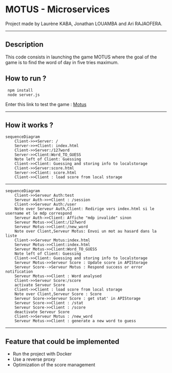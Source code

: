 # MOTUS - Microservices 
Project made by Laurène KABA, Jonathan LOUAMBA and Ari RAJAOFERA.

---

## Description
This code consists in launching the game MOTUS where the goal of the game is to find the word of day in five tries maximum.

## How to run ?
```
 npm install
 node server.js
```
Enter this link to test the game : [Motus](http://localhost:3000)

---

## How it works ?

```mermaid
sequenceDiagram
    Client->>+Server: /
    Server->>+Client: index.html
    Client->>Server:/127word
    Server->>Client:Word_TO_GUESS
    Note left of Client: Guessing
    Client->>Client: Guessing and storing info to localstorage
    Client->>Server:score.html
    Server->>Client: score.html
    Client->>Client : load score from local storage
```

---

```mermaid
sequenceDiagram
    Client->>Serveur Auth:test
    Serveur Auth->>+Client : /session
    Client->>Serveur Auth:/user
    Note over Serveur Auth,Client: Redirige vers index.html si le username et le mdp correspond
    Serveur Auth->>Client: Affiche "mdp invalide" sinon
    Serveur Motus->>Client:/127word
    Serveur Motus->>Client:/new_word
    Note over Client,Serveur Motus: Envoi un mot au hasard dans la liste
    Client->>Serveur Motus:index.html
    Serveur Motus->>Client:index.html
    Serveur Motus->>Client:Word_TO_GUESS
    Note left of Client: Guessing
    Client->>Client: Guessing and storing info to localstorage
    Serveur Motus->>Serveur Score : Update score in APIStorage
    Serveur Score-->Serveur Motus : Respond success or error notification
    Serveur Motus->>Client : Word analysed
    Client->>Serveur Score:/score
    activate Serveur Score
    Client->>Client : load score from local storage
    Note over Client,Serveur Score : Score
    Serveur Score->>Serveur Score : get stat' in APIStorage
    Serveur Score->>Client : /stat
    Serveur Score->>Client : /score
    deactivate Serveur Score
    Client->>Serveur Motus : /new_word
    Serveur Motus->>Client : generate a new word to guess
 ```
 ---
 ## Feature that could be implemented
 * Run the project with Docker
 * Use a reverse proxy
 * Optimization of the score management
